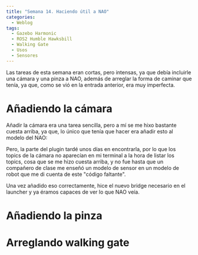 ```yaml
---
title: "Semana 14. Haciendo útil a NAO"
categories:
  - Weblog
tags:
  - Gazebo Harmonic
  - ROS2 Humble Hawksbill
  - Walking Gate
  - Usos
  - Sensores
---
```


Las tareas de esta semana eran cortas, pero intensas, ya que debía incluirle una cámara y una pinza a NAO, además de arreglar la forma de caminar que tenía, ya que, como se vió en la entrada anterior, era muy imperfecta.

# Añadiendo la cámara

Añadir la cámara era una tarea sencilla, pero a mí se me hixo bastante cuesta arriba, ya que, lo único que tenía que hacer era añadir esto al modelo del NAO:

Pero, la parte del plugin tardé unos días en encontrarla, por lo que los topics de la cámara no aparecían en mi terminal a la hora de listar los topics, cosa que se me hizo cuesta arriba, y no fue hasta que un compañero de clase me enseñó un modelo de sensor en un modelo de robot que me di cuenta de este "código faltante".

Una vez añadido eso correctamente, hice el nuevo bridge necesario en el launcher y ya éramos capaces de ver lo que NAO veía.

# Añadiendo la pinza
# Arreglando walking gate
